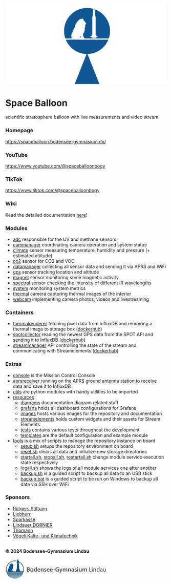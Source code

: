 ![Space Balloon](resources/images/spaceballoon.png "Space Balloon")

# Space Balloon
scientific stratosphere balloon with live measurements and video stream

### Homepage
https://spaceballoon.bodensee-gymnasium.de/

### YouTube
https://www.youtube.com/@spaceballoonbogy

### TikTok
https://www.tiktok.com/@spaceballoonbogy

### Wiki
Read the detailed documentation [here](https://github.com/BOGYLI/SpaceBalloon/wiki)!

### Modules
- [adc](/adc/) responsible for the UV and methane sensors
- [cammanager](/cammanager/) coordinating camera operation and system status
- [climate](/climate/) sensor measuring temperature, humidity and pressure (+ estimated altitude)
- [co2](/co2/) sensor for CO2 and VOC
- [datamanager](/datamanager/) collecting all sensor data and sending it via APRS and WiFi
- [gps](/gps/) sensor tracking location and altitude
- [magnet](/magnet/) sensor monitoring some magnetic activity
- [spectral](/spectral/) sensor checking the intensity of different IR wavelengths
- [system](/system/) monitoring system metrics
- [thermal](/thermal/) camera capturing thermal images of the interior
- [webcam](/webcam/) implementing camera photos, videos and livestreaming

### Containers
- [thermalrenderer](/thermalrenderer/) fetching pixel data from InfluxDB and rendering a thermal image to storage box ([dockerhub](https://hub.docker.com/repository/docker/nikogenia/sp-thermalrenderer))
- [spotcollector](/spotcollector/) reading the newest GPS data from the SPOT API and sending it to InfluxDB ([dockerhub](https://hub.docker.com/repository/docker/nikogenia/sp-spotcollector))
- [streammanager](/streammanager/) API controlling the state of the stream and communicating with Streamelements ([dockerhub](https://hub.docker.com/repository/docker/nikogenia/sp-streammanager))

### Extras
- [console](/console/) is the Mission Control Console
- [aprsreceiver](/aprsreceiver/) running on the APRS ground antenna station to receive data and save it to InfluxDB
- [utils](/utils/) are python modules with handy utilities to be imported
- [resources](/resources/)
  - [diagrams](/resources/diagrams/) documentation diagram related stuff
  - [grafana](/resources/grafana/) holds all dashboard configurations for Grafana
  - [images](/resources/images/) hosts various images for the repository and documentation
  - [streamelements](/resources/streamelements/) holds custom widgets and their assets for Stream Elements
  - [tests](/resources/tests/) contains various tests throughout the development
  - [templates](/resources/templates/) are the default configuration and example module
- [tools](/tools/) is a mix of scripts to manage the repository instance on board
  - [setup.sh](/tools/setup.sh) setups the repository environment on board
  - [reset.sh](/tools/reset.sh) clears all data and initialize new storage directories
  - [startall.sh](/tools/startall.sh), [stopall.sh](/tools/stopall.sh), [restartall.sh](/tools/restartall.sh) change module service execution state respectively
  - [logall.sh](/tools/logall.sh) shows the logs of all module services one after another
  - [backup.sh](/tools/backup.sh) is a guided script to backup all data to an USB stick
  - [backup.bat](/tools/backup.bat) is a guided script to be run on Windows to backup all data via SSH over WiFi

### Sponsors
- [Rütgers Stiftung](https://ruetgers-stiftung.de/)
- [Liebherr](https://www.liebherr.com/)
- [Sparkasse](https://www.sparkasse.de/)
- [Lindauer DORNIER](https://www.lindauerdornier.com/de)
- [Thomann](https://thomann.biz/)
- [Vögeli Kälte- und Klimatechnik](https://voegeli-thomas-kuehl-u-klimatechnik.weblocator.de/)

\
**© 2024 Bodensee-Gymnasium Lindau**\
\
![BOGY](resources/images/bogy.jpg "BOGY")
